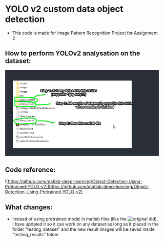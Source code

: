 # YOLO v2 custom data object detection

- This code is made for Image Pattern Recognition Project for Assignment 2

## How to perform YOLOv2 analysation on the dataset:
![tutorial_lmao](./YOLOv2_works/HOW_TO_RUN_TUTORIAL.png)

## Code reference:
![https://github.com/matlab-deep-learning/Object-Detection-Using-Pretrained-YOLO-v2](https://github.com/matlab-deep-learning/Object-Detection-Using-Pretrained-YOLO-v2)

## What changes:
- Instead of using pretrained model in matlab files (like the ![original](https://github.com/matlab-deep-learning/Object-Detection-Using-Pretrained-YOLO-v2) did), I have updated it so it can work on any dataset as long as it placed in the folder "testing_dataset" and the new result images will be saved inside "testing_results" folder
